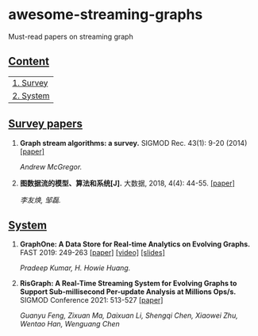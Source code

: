 # awesome-streaming-graphs
Must-read papers on streaming graph

## [Content](#content)

<table>
<tr><td colspan="2"><a href="#survey-papers">1. Survey</a></td></tr> 
<tr><td colspan="2"><a href="#system">2. System</a></td></tr> 
</table>

## [Survey papers](#content)
1. **Graph stream algorithms: a survey.** SIGMOD Rec. 43(1): 9-20 (2014) [[paper]](https://doi.org/10.1145/2627692.2627694)
   
   *Andrew McGregor.* 
   
1. **图数据流的模型、算法和系统[J].** 大数据, 2018, 4(4): 44-55. [[paper]](http://www.infocomm-journal.com/bdr/CN/10.11959/j.issn.2096-0271.2018039)
   
   *李友焕, 邹磊.*  
   
## [System](#content)
1. **GraphOne: A Data Store for Real-time Analytics on Evolving Graphs.**  FAST 2019: 249-263 [[paper]](https://www.usenix.org/conference/fast19/presentation/kumar) [[video]](https://www.youtube.com/watch?v=Pqps3bz1LE0) [[slides]](https://www.usenix.org/sites/default/files/conference/protected-files/fast19_slides_kumar.pdf)

   *Pradeep Kumar, H. Howie Huang.* 
   
1. **RisGraph: A Real-Time Streaming System for Evolving Graphs to Support Sub-millisecond Per-update Analysis at Millions Ops/s.** SIGMOD Conference 2021: 513-527 [[paper]](https://dl.acm.org/doi/10.1145/3448016.3457263)

   *Guanyu Feng, Zixuan Ma, Daixuan Li, Shengqi Chen, Xiaowei Zhu, Wentao Han, Wenguang Chen*
